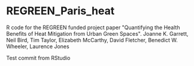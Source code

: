# REGREEN_Paris_heat
R code for the REGREEN funded project paper "Quantifying the Health Benefits of Heat Mitigation from Urban Green Spaces". Joanne K. Garrett, Neil Bird, Tim Taylor, Elizabeth McCarthy, David Fletcher, Benedict W. Wheeler, Laurence Jones

Test commit from RStudio
